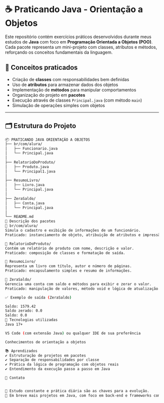 # ☕ Praticando Java - Orientação a Objetos

Este repositório contém exercícios práticos desenvolvidos durante meus estudos de **Java** com foco em **Programação Orientada a Objetos (POO)**. Cada pacote representa um mini-projeto com classes, atributos e métodos, reforçando os conceitos fundamentais da linguagem.

## 🧠 Conceitos praticados

- Criação de **classes** com responsabilidades bem definidas
- Uso de **atributos** para armazenar dados dos objetos
- Implementação de **métodos** para manipular comportamentos
- Organização do projeto em **pacotes**
- Execução através de classes `Principal.java` (com método `main`)
- Simulação de operações simples com objetos

---

## 🗂️ Estrutura do Projeto

```bash
📦 PRATICANDO JAVA ORIENTAÇÃO A OBJETOS
├── br/com/alura/
│   ├── Funcionario.java
│   └── Principal.java
│
├── RelatorioDoProduto/
│   ├── Produto.java
│   └── Principal1.java
│
├── ResumoLivro/
│   ├── Livro.java
│   └── Principal.java
│
├── ZeraSaldo/
│   ├── Conta.java
│   └── Principal.java
│
└── README.md
📌 Descrição dos pacotes
🔹 br/com/alura/
Simula o cadastro e exibição de informações de um funcionário.
Praticado: instanciamento de objeto, atribuição de atributos e impressão de dados.

🔹 RelatorioDoProduto/
Contém um relatório de produto com nome, descrição e valor.
Praticado: composição de classes e formatação de saída.

🔹 ResumoLivro/
Representa um livro com título, autor e número de páginas.
Praticado: encapsulamento simples e resumo de informações.

🔹 ZeraSaldo/
Gerencia uma conta com saldo e métodos para exibir e zerar o valor.
Praticado: manipulação de valores, método void e lógica de atualização.

✅ Exemplo de saída (ZeraSaldo)

Saldo: 1579.42
Saldo zerado: 0.0
Saldo: 0.0
🚀 Tecnologias utilizadas
Java 17+

VS Code (com extensão Java) ou qualquer IDE de sua preferência

Conhecimentos de orientação a objetos

📚 Aprendizados
✔️ Estruturação de projetos em pacotes
✔️ Separação de responsabilidades por classe
✔️ Prática da lógica de programação com objetos reais
✔️ Entendimento da execução passo a passo em Java

🔗 Contato


🧠 Estudo constante e prática diária são as chaves para a evolução.
🚀 Em breve mais projetos em Java, com foco em back-end e frameworks como Spring Boot.
